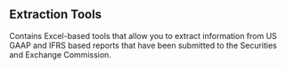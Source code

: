 ## Extraction Tools

Contains Excel-based tools that allow you to extract information from US GAAP and IFRS based reports that have been submitted to the Securities and Exchange Commission.
